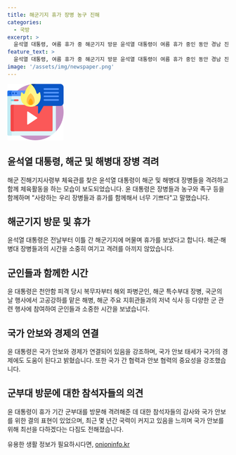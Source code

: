 ```yaml
---
title: 해군기지 휴가 장병 농구 진해
categories:
  - 국방
excerpt: >
  윤석열 대통령, 여름 휴가 중 해군기지 방문 윤석열 대통령이 여름 휴가 중인 동안 경남 진해 해군기지를 방문하여 해군 및 해병대 장병들을 격려하고 함께 체육활동을 즐겼다. 윤 대통령은 장병들과 농구와 족구를 했으며, 장병들과 대화에서 사랑하는 우리 장병들과 휴가를 함께해서 너무 기쁘다고 밝혔다. 또한 국가 안보와 경제가 서로 연결되어 있음을 강조하며, 참석자들은 윤 대통령의 휴가 기간 군부대 방문에 감사를 표했다.
feature_text: >
  윤석열 대통령, 여름 휴가 중 해군기지 방문 윤석열 대통령이 여름 휴가 중인 동안 경남 진해 해군기지를 방문하여 해군 및 해병대 장병들을 격려하고 함께 체육활동을 즐겼다. 윤 대통령은 장병들과 농구와 족구를 했으며, 장병들과 대화에서 사랑하는 우리 장병들과 휴가를 함께해서 너무 기쁘다고 밝혔다. 또한 국가 안보와 경제가 서로 연결되어 있음을 강조하며, 참석자들은 윤 대통령의 휴가 기간 군부대 방문에 감사를 표했다.
image: '/assets/img/newspaper.png'
---
```


<p><img src="/assets/img/news.png" alt="rentncar 속보" /></p>

<h2>윤석열 대통령, 해군 및 해병대 장병 격려</h2>

<p>해군 진해기지사령부 체육관를 찾은 윤석열 대통령이 해군 및 해병대 장병들을 격려하고 함께 체육활동을 하는 모습이 보도되었습니다. 윤 대통령은 장병들과 농구와 족구 등을 함께하며 "사랑하는 우리 장병들과 휴가를 함께해서 너무 기쁘다"고 말했습니다.</p>

<h2>해군기지 방문 및 휴가</h2>

<p>윤석열 대통령은 전날부터 이틀 간 해군기지에 머물며 휴가를 보냈다고 합니다. 해군·해병대 장병들과의 시간을 소중히 여기고 격려를 아끼지 않았습니다.</p>

<h2>군인들과 함께한 시간</h2>

<p>윤 대통령은 천안함 피격 당시 복무자부터 해외 파병군인, 해군 특수부대 장병, 국군의 날 행사에서 고공강하를 맡은 해병, 해군 주요 지휘관들과의 저녁 식사 등 다양한 군 관련 행사에 참여하여 군인들과 소중한 시간을 보냈습니다. </p>

<h2>국가 안보와 경제의 연결</h2>

<p>윤 대통령은 국가 안보와 경제가 연결되어 있음을 강조하며, 국가 안보 태세가 국가의 경제에도 도움이 된다고 밝혔습니다. 또한 국가 간 협력과 안보 협력의 중요성을 강조했습니다. </p>

<h2>군부대 방문에 대한 참석자들의 의견</h2>

<p>윤 대통령이 휴가 기간 군부대를 방문해 격려해준 데 대한 참석자들의 감사와 국가 안보를 위한 결의 표현이 있었으며, 최근 몇 년간 국력이 커지고 있음을 느끼며 국가 안보를 위해 최선을 다하겠다는 다짐도 전해졌습니다.</p>
유용한 생활 정보가 필요하시다면, <a href="https://onioninfo.kr" rel="dofollow">onioninfo.kr</a>


